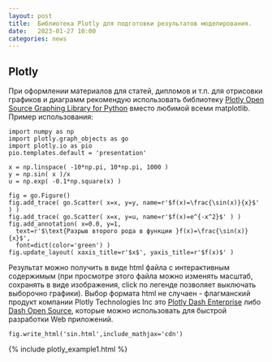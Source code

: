 ```yaml
---
layout: post
title:  Библиотека Plotly для подготовки результатов моделирования.
date:   2023-01-27 10:00
categories: news
---
```



## Plotly

При оформлении материалов для статей, дипломов и т.п. для отрисовки графиков и диаграмм рекомендую использовать библиотеку 
[Plotly Open Source Graphing Library for Python](https://plotly.com/python/) вместо любимой всеми matplotlib. Пример использования:

``````
import numpy as np
import plotly.graph_objects as go
import plotly.io as pio
pio.templates.default = 'presentation'

x = np.linspace( -10*np.pi, 10*np.pi, 1000 )
y = np.sin( x )/x
u = np.exp( -0.1*np.square(x) )

fig = go.Figure()
fig.add_trace( go.Scatter( x=x, y=y, name=r'$f(x)=\frac{\sin(x)}{x}$' ) )
fig.add_trace( go.Scatter( x=x, y=u, name=r'$f(x)=e^{-x^2}$' ) )
fig.add_annotation( x=0.0, y=1, 
  text=r'$\text{Разрыв второго рода в функции }f(x)=\frac{\sin(x)}{x}$', 
  font=dict(color='green') )
fig.update_layout( xaxis_title=r'$x$', yaxis_title=r'$f(x)$' )
``````
Результат можно получить в виде html файла с интерактивным содержимым (при просмотре этого файла можно изменять масштаб, сохранять в виде изображения, click по легенде позволяет выключать выборочно графики). Выбор формата html не случаен - флагманский продукт компании Plotly Technologies Inc это [Plotly Dash Enterprise](https://dash.gallery/Portal/) либо [Dash Open Source](https://dash.plotly.com/), которые можно использовать для быстрой разработки Web приложений.


``````
fig.write_html('sin.html',include_mathjax='cdn')
``````


{% include plotly_example1.html %}



